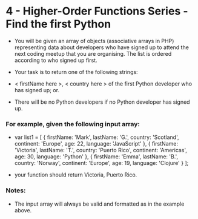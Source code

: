 # 4 - Higher-Order Functions Series - Find the first Python

- You will be given an array of objects (associative arrays in PHP) representing data about developers who have signed up to attend the next coding meetup that you are organising. The list is ordered according to who signed up first.

- Your task is to return one of the following strings:

* < firstName here >, < country here > of the first Python developer who has signed up; or.

* There will be no Python developers if no Python developer has signed up.

### For example, given the following input array:

- var list1 = [
  { firstName: 'Mark', lastName: 'G.', country: 'Scotland', continent: 'Europe', age: 22, language: 'JavaScript' },
  { firstName: 'Victoria', lastName: 'T.', country: 'Puerto Rico', continent: 'Americas', age: 30, language: 'Python' },
  { firstName: 'Emma', lastName: 'B.', country: 'Norway', continent: 'Europe', age: 19, language: 'Clojure' }
  ];

- your function should return Victoria, Puerto Rico.

### Notes:

- The input array will always be valid and formatted as in the example above.
